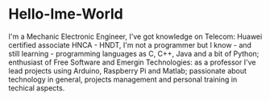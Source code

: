 # Hello-Ime-World

I'm a Mechanic Electronic Engineer, I've got knowledge on Telecom: Huawei certified associate HNCA - HNDT, I'm not a programmer but I know - and still learning - programming languages as C, C++, Java and a bit of Python; enthusiast of Free Software and Emergin Technologies: as a professor I've lead projects using Arduino, Raspberry Pi and Matlab; passionate about technology in general, projects management and personal training in techical aspects. 
